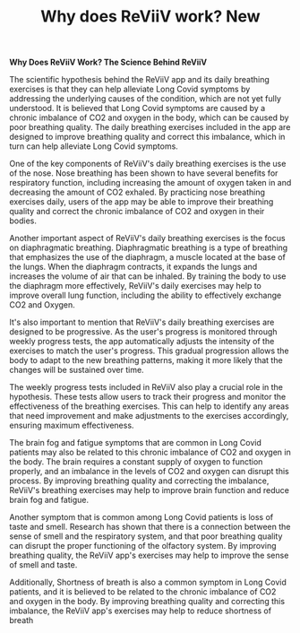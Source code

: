 ﻿---
layout: page
title: Why does ReViiV work? New
include_in_header: false
---

**Why Does ReViiV Work?  The Science Behind ReViiV**

The scientific hypothesis behind the ReViiV app and its daily breathing exercises is that they can help alleviate Long Covid symptoms by addressing the underlying causes of the condition, which are not yet fully understood. It is believed that Long Covid symptoms are caused by a chronic imbalance of CO2 and oxygen in the body, which can be caused by poor breathing quality. The daily breathing exercises included in the app are designed to improve breathing quality and correct this imbalance, which in turn can help alleviate Long Covid symptoms.

One of the key components of ReViiV's daily breathing exercises is the use of the nose. Nose breathing has been shown to have several benefits for respiratory function, including increasing the amount of oxygen taken in and decreasing the amount of CO2 exhaled. By practicing nose breathing exercises daily, users of the app may be able to improve their breathing quality and correct the chronic imbalance of CO2 and oxygen in their bodies.

Another important aspect of ReViiV's daily breathing exercises is the focus on diaphragmatic breathing. Diaphragmatic breathing is a type of breathing that emphasizes the use of the diaphragm, a muscle located at the base of the lungs. When the diaphragm contracts, it expands the lungs and increases the volume of air that can be inhaled. By training the body to use the diaphragm more effectively, ReViiV's daily exercises may help to improve overall lung function, including the ability to effectively exchange CO2 and Oxygen.

It's also important to mention that ReViiV's daily breathing exercises are designed to be progressive. As the user's progress is monitored through weekly progress tests, the app automatically adjusts the intensity of the exercises to match the user's progress. This gradual progression allows the body to adapt to the new breathing patterns, making it more likely that the changes will be sustained over time.

The weekly progress tests included in ReViiV also play a crucial role in the hypothesis. These tests allow users to track their progress and monitor the effectiveness of the breathing exercises. This can help to identify any areas that need improvement and make adjustments to the exercises accordingly, ensuring maximum effectiveness.

The brain fog and fatigue symptoms that are common in Long Covid patients may also be related to this chronic imbalance of CO2 and oxygen in the body. The brain requires a constant supply of oxygen to function properly, and an imbalance in the levels of CO2 and oxygen can disrupt this process. By improving breathing quality and correcting the imbalance, ReViiV's breathing exercises may help to improve brain function and reduce brain fog and fatigue.

Another symptom that is common among Long Covid patients is loss of taste and smell. Research has shown that there is a connection between the sense of smell and the respiratory system, and that poor breathing quality can disrupt the proper functioning of the olfactory system. By improving breathing quality, the ReViiV app's exercises may help to improve the sense of smell and taste.

Additionally, Shortness of breath is also a common symptom in Long Covid patients, and it is believed to be related to the chronic imbalance of CO2 and oxygen in the body. By improving breathing quality and correcting this imbalance, the ReViiV app's exercises may help to reduce shortness of breath



